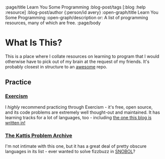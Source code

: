 :page/title Learn You Some Programming
:blog-post/tags [:blog :help :resource]
:blog-post/author {:person/id avery}
:open-graph/title Learn You Some Programming
:open-graph/description or: A list of programming resources, many of which are free.
:page/body

# What Is This?
This is a place where I collate resources on learning to program that I would otherwise have to pick out of my brain at the request of my friends. It's probably closest in structure to an [awesome](https://github.com/sindresorhus/awesome) repo.

## Practice
### [Exercism](https://exercism.org/)
I *highly* recommend practicing through Exercism - it's free, open source, and its code problems are extremely well thought-out and maintained. It has learning tracks for a lot of languages, too - including [the one this blog is written in!](https://exercism.org/tracks/clojure/)

### [The Kattis Problem Archive](https://open.kattis.com/)
I'm not intimate with this one, but it has a great deal of pretty obscure languages in its list - ever wanted to solve fizzbuzz in [SNOBOL](https://en.wikipedia.org/wiki/SNOBOL)?
